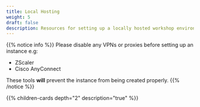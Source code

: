 ```yaml
---
title: Local Hosting
weight: 5
draft: false
description: Resources for setting up a locally hosted workshop environment.
---
```


{{% notice info %}}
Please disable any VPNs or proxies before setting up an instance e.g:

- ZScaler
- Cisco AnyConnect

These tools **will** prevent the instance from being created properly.
{{% /notice %}}

{{% children-cards depth="2" description="true" %}}
